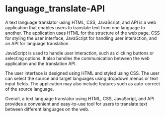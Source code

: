 # language_translate-API

A text language translator using HTML, CSS, JavaScript, and API is a web application that enables users to translate text from one language to another.
The application uses HTML for the structure of the web page, CSS for styling the user interface, JavaScript for handling user interaction, and an API for language 
translation.

JavaScript is used to handle user interaction, such as clicking buttons or selecting options. It also handles the communication between the web application and the 
translation API.

The user interface is designed using HTML and styled using CSS. The user can select the source and target languages using dropdown menus or text input fields. 
The application may also include features such as auto-correct of the source language.

Overall, a text language translator using HTML, CSS, JavaScript, and API provides a convenient and easy-to-use tool for users to translate text between different 
languages on the web.
